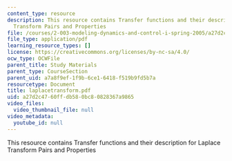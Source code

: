 ```yaml
---
content_type: resource
description: This resource contains Transfer functions and their description for Laplace
  Transform Pairs and Properties
file: /courses/2-003-modeling-dynamics-and-control-i-spring-2005/a27d2c4760ffdb580bc80828367a9865_laplacetransform.pdf
file_type: application/pdf
learning_resource_types: []
license: https://creativecommons.org/licenses/by-nc-sa/4.0/
ocw_type: OCWFile
parent_title: Study Materials
parent_type: CourseSection
parent_uid: a7a8f9ef-1f9b-6ce1-6418-f519b9fd5b7a
resourcetype: Document
title: laplacetransform.pdf
uid: a27d2c47-60ff-db58-0bc8-0828367a9865
video_files:
  video_thumbnail_file: null
video_metadata:
  youtube_id: null
---
```

This resource contains Transfer functions and their description for Laplace Transform Pairs and Properties